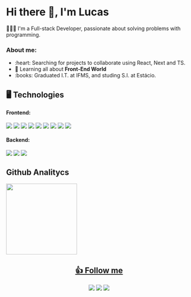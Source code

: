 # Hi there 👋, I'm Lucas

👨🏻‍💻 I'm a Full-stack Developer, passionate about solving problems with programming.

### About me:
<ul>
  <li>:heart: Searching for projects to collaborate using React, Next and TS.</li>
  <li>🌱 Learning all about <strong>Front-End World</strong></li>
  <li>:books: Graduated I.T. at IFMS, and studing S.I. at Estácio.</li>
</ul>

## 🖥️ Technologies

#### Frontend:
<div style="display: inline_block">
  <img src="https://img.shields.io/badge/React-20232A?style=for-the-badge&logo=react&logoColor=61DAFB">
  <img src="https://img.shields.io/badge/next.js-000000?style=for-the-badge&logo=nextdotjs&logoColor=white">
  <img src="https://img.shields.io/badge/vite-%23646CFF.svg?style=for-the-badge&logo=vite&logoColor=white">
  <img src="https://img.shields.io/badge/HTML5-E34F26?style=for-the-badge&logo=html5&logoColor=white">
  <img src="https://img.shields.io/badge/CSS3-1572B6?style=for-the-badge&logo=css3&logoColor=white">
  <img src="https://img.shields.io/badge/React%20Hook%20Form-%23EC5990.svg?style=for-the-badge&logo=reacthookform&logoColor=white">
  <img src="https://img.shields.io/badge/styled--components-DB7093?style=for-the-badge&logo=styled-components&logoColor=white">
  <img src="https://img.shields.io/badge/TypeScript-2F72BC?style=for-the-badge&logo=typescript&logoColor=white" target="_blank">
  <img src="https://img.shields.io/badge/Redux-593D88?style=for-the-badge&logo=redux&logoColor=white">
</div>

#### Backend:
<div style="display: inline_block">
  <img src="https://img.shields.io/badge/Node.js-339933?style=for-the-badge&logo=nodedotjs&logoColor=white">
  <img src="https://img.shields.io/badge/MySQL-005C84?style=for-the-badge&logo=mysql&logoColor=white">
  <img src="https://img.shields.io/badge/SQLite-07405E?style=for-the-badge&logo=sqlite&logoColor=white">
</div>

## Github Analitycs
<div style="display: flex; align-items: flex-start;">
  <a href="https://github.com/lucas-lourencoo">
  <!--<img style="height: 12rem;" src="https://github-readme-stats.vercel.app/api?username=lucas-lourencoo&theme=react"/>-->
  <img style="height: 12rem;" src="https://github-readme-stats.vercel.app/api/top-langs/?username=lucas-lourencoo&theme=react&layout=compact"/>
</div>

<h2 align="center"> 👍 Follow me</h2>
 
<div align="center"> 
  <a href="https://www.instagram.com/lucas_lourencoo_/" target="_blank"><img src="https://img.shields.io/badge/-Instagram-%23E4405F?style=for-the-badge&logo=instagram&logoColor=white" target="_blank"></a>
  <a href="https://www.facebook.com/lucas.lourencosilva/" target="_blank"><img src="https://img.shields.io/badge/Facebook-1877F2?style=for-the-badge&logo=facebook&logoColor=white"></a>
   <a href="https://www.linkedin.com/in/lucas-lourenco2802/" target="_blank"><img src="https://img.shields.io/badge/-LinkedIn-%230077B5?style=for-the-badge&logo=linkedin&logoColor=white" target="_blank"></a> 
 </div>
